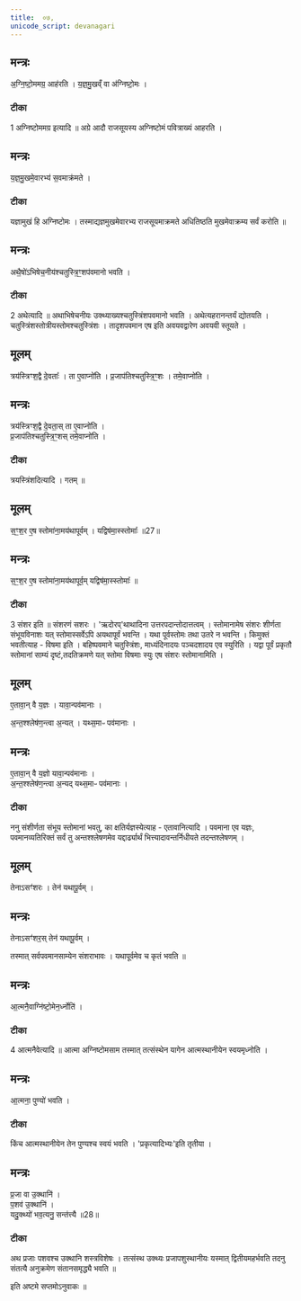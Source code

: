 ```yaml
---
title:  ०७,
unicode_script: devanagari
---
```


## मन्त्रः
अ॒ग्नि॒ष्टो॒ममग्र॒ आह॑रति ।
य॒ज्ञ॒मु॒खव्ँ वा अ॑ग्निष्टो॒मः ।
### टीका
1 अग्निष्टोममग्र इत्यादि ॥ अग्रे आदौ राजसूयस्य अग्निष्टोमं पवित्राख्यं आहरति ।

## मन्त्रः
य॒ज्ञ॒मु॒खमे॒वारभ्य॑ स॒वमाक्र॑मते ।

### टीका
यज्ञामुखं हि अग्निष्टोमः । तस्माद्यज्ञमुखमेवारभ्य राजसूयमाक्रमते अधितिष्ठति मुखमेवाक्रम्य सर्वं करोति ॥

## मन्त्रः
अथै॒षो॑ऽभिषेच॒नीय॑श्चतुस्त्रि॒ꣳ॒शप॑वमानो भवति ।

### टीका

2 अथेत्यादि ॥ अथाभिषेचनीयः उक्थ्याख्यश्चतुस्त्रिंशपवमानो भवति । अथेत्यहरानन्तर्यं द्योतयति । चतुस्त्रिंशस्तोत्रीयस्तोमश्चतुस्त्रिंशः । तादृशपवमान एष इति अवयवद्वारेण अवयवी स्तूयते ।
## मूलम्
त्रय॑स्त्रिꣳश॒द्वै दे॒वताः᳚ ।
ता ए॒वाप्नो॑ति ।
प्र॒जाप॑तिश्चतुस्त्रि॒ꣳ॒शः ।
तमे॒वाप्नो॑ति ।
## मन्त्रः
त्रय॑स्त्रिꣳश॒द्वै दे॒वता॒स् ता ए॒वाप्नो॑ति ।  
प्र॒जाप॑तिश्चतुस्त्रि॒ꣳ॒शस् तमे॒वाप्नो॑ति ।
### टीका
त्रयस्त्रिंशदित्यादि । गतम् ॥
## मूलम्
स॒ꣳ॒श॒र ए॒ष स्तोमा॑ना॒मय॑थापूर्वम् ।
यद्विष॑मा॒स्स्तोमाः᳚ ॥27॥  
## मन्त्रः
स॒ꣳ॒श॒र ए॒ष स्तोमा॑ना॒मय॑थापूर्व॒म् यद्विष॑मा॒स्स्तोमाः᳚ ॥  

### टीका

3 संशर इति ॥ संशरणं सशरः । 'ऋदोरप्'थाथादिना उत्तरपदान्तोदात्तत्वम् । स्तोमानामेष संशरः शीर्णता संभूयविनाशः यत् स्तोमास्सर्वेऽपि अयथापूर्वं भवन्ति । यथा पूर्वस्तोमः तथा उतरे न भवन्ति ।
किमुक्तं भवतीत्याह - विषमा इति । बहिष्पवमाने चतुस्त्रिंशः, माध्यंदिनादयः पञ्चदशादय एव स्युरिति । यद्वा पूर्वं प्रकृतौ स्तोमानां साम्यं दृष्टं,तदतिक्रमणे यत् स्तोमा विषमाः स्युः एष संशरः स्तोमानामिति ।
## मूलम्
ए॒तावा॒न् वै य॒ज्ञः ।
यावा॒न्पव॑मानाः ।

अ॒न्त॒श्श्लेष॑ण॒न्त्वा अ॒न्यत् ।
यथ्स॒माᳶ पव॑मानाः ।

## मन्त्रः
ए॒तावा॒न् वै य॒ज्ञो यावा॒न्पव॑मानाः ।   
अ॒न्त॒श्श्लेष॑ण॒न्त्वा अ॒न्यद् यथ्स॒माᳶ पव॑मानाः ।
### टीका
ननु संशीर्णता संभूय स्तोमानां भवतु, का क्षतिर्यज्ञस्येत्याह - एतावानित्यादि । पवमाना एव यज्ञः, पवमानव्यतिरिक्तं सर्वं तु अन्तश्श्लेषणमेव यद्दार्ढ्यार्थं भित्त्यादावन्तर्निधीयते तदन्तश्लेषणम् ।
## मूलम्
तेनाऽसꣳ॑शरः ।
तेन॑ यथापू॒र्वम् ।
## मन्त्रः
तेनाऽसꣳ॑शर॒स् तेन॑ यथापू॒र्वम् ।

तस्मात् सर्वपवमानसाम्येन संशराभावः । यथापूर्वमेव च कृतं भवति ॥

## मन्त्रः
आ॒त्मनै॒वाग्नि॑ष्टो॒मेन॒र्ध्नोति॑ ।  
### टीका

4 आत्मनैवेत्यादि ॥ आत्मा अग्निष्टोमसाम तस्मात् तत्संस्थेन यागेन आत्मस्थानीयेन स्वयमृध्नोति ।
## मन्त्रः

आ॒त्मना॒ पुण्यो॑ भवति ।  
### टीका

किंच आत्मस्थानीयेन तेन पुण्यश्च स्वयं भवति । 'प्रकृत्यादिभ्यः'इति तृतीया ।
## मन्त्रः
प्र॒जा वा उ॒क्थानि॑ ।  
प॒शव॑ उ॒क्थानि॑ ।  
यदु॒क्थ्यो॑ भव॒त्यनु॒ सन्त॑त्त्यै ॥28॥  

### टीका

अथ प्रजाः पशवश्च उक्थानि शस्त्रविशेषः । तत्संस्थ उक्थ्यः प्रजापशुस्थानीयः यस्मात् द्वितीयमहर्भवति तदनु संतत्यै अनुक्रमेण संतानसमृद्ध्यै भवति ॥


इति अष्टमे सप्तमोऽनुवाकः ॥  
